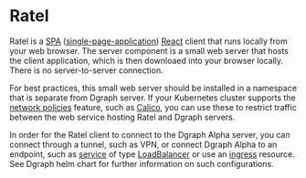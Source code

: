 # Ratel

Ratel is a [SPA](https://wikipedia.org/wiki/Single-page_application) ([single-page-application](https://wikipedia.org/wiki/Single-page_application)) [React](https://react.dev/) client that runs locally from your web browser.  The server component is a small web server that hosts the client application, which is then downloaed into your browser locally. There is no server-to-server connection. 

For best practices, this small web server should be installed in a namespace that is separate from Dgraph server. If your Kubernetes cluster supports the [network policies](https://kubernetes.io/docs/concepts/services-networking/network-policies/) feature, such as [Calico](https://www.tigera.io/project-calico/), you can use these to restrict traffic between the web service hosting Ratel and Dgraph servers.

In order for the Ratel client to connect to the Dgraph Alpha server, you can connect through a tunnel, such as VPN, or connect Dgraph Alpha to an endpoint, such as [service](https://kubernetes.io/docs/concepts/services-networking/service/) of type [LoadBalancer](https://kubernetes.io/docs/concepts/services-networking/service/#loadbalancer) or use an [ingress](https://kubernetes.io/docs/concepts/services-networking/ingress/) resource.  See Dgraph helm chart for further information on such configurations.
